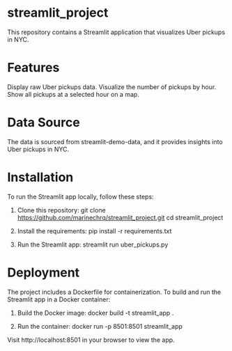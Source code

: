 # streamlit_project
This repository contains a Streamlit application that visualizes Uber pickups in NYC.

# Features

Display raw Uber pickups data.
Visualize the number of pickups by hour.
Show all pickups at a selected hour on a map.

# Data Source

The data is sourced from streamlit-demo-data, and it provides insights into Uber pickups in NYC.

# Installation

To run the Streamlit app locally, follow these steps:

1. Clone this repository: 
git clone https://github.com/marinechrq/streamlit_project.git
cd streamlit_project

2. Install the requirements:
pip install -r requirements.txt

3. Run the Streamlit app:
streamlit run uber_pickups.py

# Deployment

The project includes a Dockerfile for containerization. To build and run the Streamlit app in a Docker container:

1. Build the Docker image:
docker build -t streamlit_app .

2. Run the container:
docker run -p 8501:8501 streamlit_app

Visit http://localhost:8501 in your browser to view the app.

